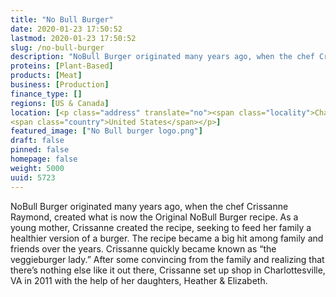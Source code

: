 ```yaml
---
title: "No Bull Burger"
date: 2020-01-23 17:50:52
lastmod: 2020-01-23 17:50:52
slug: /no-bull-burger
description: "NoBull Burger originated many years ago, when the chef Crissanne Raymond, created what is now the Original NoBull Burger recipe. As a young mother, Crissanne created the recipe, seeking to feed her family a healthier version of a burger. The recipe became a big hit among family and friends over the years. Crissanne quickly became known as “the veggieburger lady.”After some convincing from the family and realizing that there’s nothing else like it out there, Crissanne set up shop in Charlottesville, VA in 2011 with the help of her daughters, Heather & Elizabeth."
proteins: [Plant-Based]
products: [Meat]
business: [Production]
finance_type: []
regions: [US & Canada]
location: [<p class="address" translate="no"><span class="locality">Charlottesville</span>,<br>
<span class="country">United States</span></p>]
featured_image: ["No Bull burger logo.png"]
draft: false
pinned: false
homepage: false
weight: 5000
uuid: 5723
---
```

NoBull Burger originated many years ago, when the chef Crissanne Raymond, created what is now the Original NoBull Burger recipe. As a young mother, Crissanne created the recipe, seeking to feed her family a healthier version of a burger. The recipe became a big hit among family and friends over the years. Crissanne quickly became known as “the veggieburger lady.”
After some convincing from the family and realizing that there’s nothing else like it out there, Crissanne set up shop in Charlottesville, VA in 2011 with the help of her daughters, Heather <span class="amp">&</span> Elizabeth.
